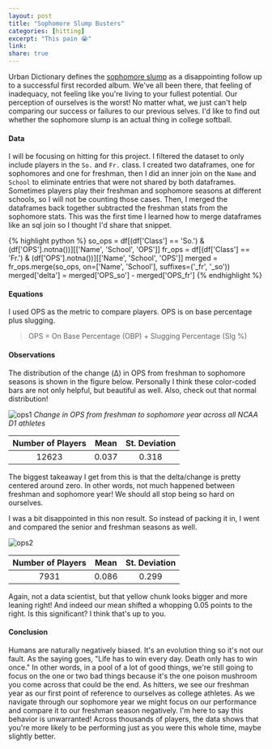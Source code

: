 ```yaml
---
layout: post
title: "Sophomore Slump Busters"
categories: [hitting]
excerpt: "This pain 😭"
link:
share: true
---
```


Urban Dictionary defines the [sophomore slump][ud_site] as a disappointing follow up to a successful first recorded album. We've all been there, that feeling of inadequacy, not feeling like you're living to your fullest potential. Our perception of ourselves is the worst! No matter what, we just can't help comparing our success or failures to our previous selves. I'd like to find out whether the sophomore slump is an actual thing in college softball.

#### Data

I will be focusing on hitting for this project. I filtered the dataset to only include players in the `So.` and `Fr.` class. I created two dataframes, one for sophomores and one for freshman, then I did an inner join on the `Name` and `School` to eliminate entries that were not shared by both dataframes. Sometimes players play their freshman and sophomore seasons at different schools, so I will not be counting those cases. Then, I merged the dataframes back together subtracted the freshman stats from the sophomore stats. This was the first time I learned how to merge dataframes like an sql join so I thought I'd share that snippet.

{% highlight python %}
so_ops = df[(df['Class'] == 'So.') & (df['OPS'].notna())][['Name', 'School', 'OPS']]
fr_ops = df[(df['Class'] == 'Fr.') & (df['OPS'].notna())][['Name', 'School', 'OPS']]
merged = fr_ops.merge(so_ops, on=['Name', 'School'], suffixes=('_fr', '_so'))
merged['delta'] = merged['OPS_so'] - merged['OPS_fr']
{% endhighlight %}

#### Equations

I used OPS as the metric to compare players. OPS is on base percentage plus slugging.

> OPS = On Base Percentage (OBP) + Slugging Percentage (Slg %)

#### Observations

The distribution of the change (Δ) in OPS from freshman to sophomore seasons is shown in the figure below. Personally I think these color-coded bars are not only helpful, but beautiful as well. Also, check out that normal distribution!

![ops1](../../img/ops_hist.png)
*Change in OPS from freshman to sophomore year across all NCAA D1 athletes*

|Number of Players|Mean|St. Deviation
|:-------:|:-------:|:-------:|
|12623|0.037|0.318

The biggest takeaway I get from this is that the delta/change is pretty centered around zero. In other words, not much happened between freshman and sophomore year! We should all stop being so hard on ourselves.

I was a bit disappointed in this non result. So instead of packing it in, I went and compared the senior and freshman seasons as well.

![ops2](../../img/ops_hist_sr_to_fr.png)

|Number of Players|Mean|St. Deviation
|:-------:|:-------:|:-------:|
|7931|0.086|0.299

Again, not a data scientist, but that yellow chunk looks bigger and more leaning right! And indeed our mean shifted a whopping 0.05 points to the right. Is this significant? I think that's up to you.

#### Conclusion

Humans are naturally negatively biased. It's an evolution thing so it's not our fault. As the saying goes, "Life has to win every day. Death only has to win once." In other words, in a pool of a lot of good things, we're still going to focus on the one or two bad things because it's the one poison mushroom you come across that could be the end. As hitters, we see our freshman year as our first point of reference to ourselves as college athletes. As we navigate through our sophomore year we might focus on our performance and compare it to our freshman season negatively. I'm here to say this behavior is unwarranted! Across thousands of players, the data shows that you're more likely to be performing just as you were this whole time, maybe slightly better.

<!--more-->
[ud_site]: https://www.urbandictionary.com/define.php?term=sophomore%20slump
